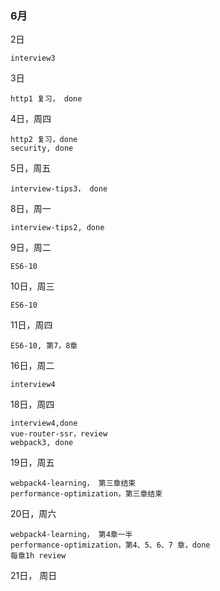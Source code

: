 ### 6月

2日

	interview3
	
3日
	
	http1 复习， done
4日，周四
	
	http2 复习，done
	security, done
	
5日，周五
	
	interview-tips3， done	

8日，周一

	interview-tips2, done
9日，周二
	
	ES6-10
	
10日，周三

	ES6-10
	
11日，周四
	
	ES6-10, 第7，8章
16日，周二
	
	interview4
	
18日，周四
	
	interview4,done
	vue-router-ssr，review
	webpack3, done

19日，周五
	
	webpack4-learning， 第三章结束
	performance-optimization，第三章结束

20日，周六
	
	webpack4-learning， 第4章一半
	performance-optimization，第4、5、6、7 章，done
	每章1h review

21日， 周日

	
	